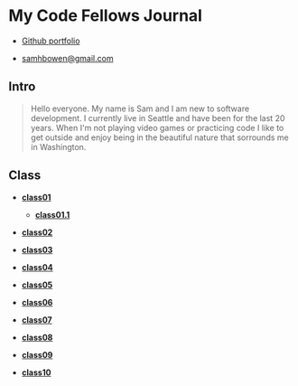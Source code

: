 # My Code Fellows Journal

  + [Github portfolio](https://github.com/sambow7)

  + <samhbowen@gmail.com>

## **Intro**
  
  > Hello everyone. My name is Sam and I am new to software development. I currently live in Seattle and have been for the last 20 years. When I'm not playing video games or practicing code I like to get outside and enjoy being in the beautiful nature that sorrounds me in Washington.

## **Class**

 + [**class01**](https://sambow7.github.io/reading-notes/class01)
      + [**class01.1**](https://sambow7.github.io/reading-notes/class01.1)
 
 + [**class02**](https://sambow7.github.io/reading-notes/class02)
 
 + [**class03**]()
 
 + [**class04**]()
 
 + [**class05**]()
 
 + [**class06**]()
 
 + [**class07**]()
 
 + [**class08**]()
 
 + [**class09**]()
 
 + [**class10**]()
